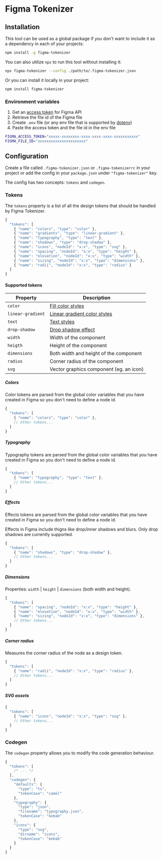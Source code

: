 # Figma Tokenizer

## Installation

This tool can be used as a global package if you don't want to include it as a dependency in each of your projects:

```sh
npm install -g figma-tokenizer
```

You can also utilize `npx` to run this tool without installing it:

```sh
npx figma-tokenizer --config ./path/to/.figma-tokenizer.json
```

Or you can install it locally in your project:

```sh
npm install figma-tokenizer
```

### Environment variables

1. Get an [access token](https://www.figma.com/developers/api#access-tokens) for Figma API
2. Retrieve the file id of the Figma file
3. Create `.env` file (or any env file that is supported by [dotenv](https://github.com/motdotla/dotenv))
4. Paste the access token and the file id in the env file

```sh
FIGMA_ACCESS_TOKEN="xxxxx-xxxxxxxx-xxxx-xxxx-xxxx-xxxxxxxxxxx"
FIGMA_FILE_ID="xxxxxxxxxxxxxxxxxxxxxx"
```

## Configuration

Create a file called `.figma-tokenizer.json` or `.figma-tokenizerrc` in your project or add the config in your `package.json` under `"figma-tokenizer"` key.

The config has two concepts: `tokens` and `codegen`.

### Tokens

The `tokens` property is a list of all the design tokens that should be handled by Figma Tokenizer.

```js
{
  "tokens": [
    { "name": "colors", "type": "color" },
    { "name": "gradients", "type": "linear-gradient" },
    { "name": "typography", "type": "text" },
    { "name": "shadows", "type": "drop-shadow" },
    { "name": "icons", "nodeId": "x:x", "type": "svg" },
    { "name": "spacing", "nodeId": "x:x", "type": "height" },
    { "name": "elevation", "nodeId": "x:x", "type": "width" },
    { "name": "sizing", "nodeId": "x:x", "type": "dimensions" },
    { "name": "radii", "nodeId": "x:x", "type": "radius" }
  ]
}
```

#### Supported tokens

| Property          | Description                                                                                                                                                |
| ----------------- | ---------------------------------------------------------------------------------------------------------------------------------------------------------- |
| `color`           | [Fill color styles](https://help.figma.com/hc/en-us/articles/360038746534-Create-styles-for-colors-text-effects-and-layout-grids#Colors_paints)            |
| `linear-gradient` | [Linear gradient color styles](https://help.figma.com/hc/en-us/articles/360038746534-Create-styles-for-colors-text-effects-and-layout-grids#Colors_paints) |
| `text`            | [Text styles](https://help.figma.com/hc/en-us/articles/360038746534-Create-styles-for-colors-text-effects-and-layout-grids#Text)                           |
| `drop-shadow`     | [Drop shadow effect](https://help.figma.com/hc/en-us/articles/360038746534-Create-styles-for-colors-text-effects-and-layout-grids#Effects)                 |
| `width`           | Width of the component                                                                                                                                     |
| `heigth`          | Height of the component                                                                                                                                    |
| `dimensions`      | Both width and height of the component                                                                                                                     |
| `radius`          | Corner radius of the component                                                                                                                             |
| `svg`             | Vector graphics component (eg. an icon)                                                                                                                    |

##### Colors

Color tokens are parsed from the global color variables that you have created in Figma so you don't need to define a node id.

```js
{
  "tokens": [
    { "name": "colors", "type": "color" },
    // Other tokens...
  ]
}
```

##### Typography

Typography tokens are parsed from the global color variables that you have created in Figma so you don't need to define a node id.

```js
{
  "tokens": [
    { "name": "typography", "type": "text" },
    // Other tokens...
  ]
}
```

##### Effects

Effects tokens are parsed from the global color variables that you have created in Figma so you don't need to define a node id.

Effects in Figma include thigns like drop/inner shadows and blurs. Only drop shadows are currently supported.

```js
{
  "tokens": [
    { "name": "shadows", "type": "drop-shadow" },
    // Other tokens...
  ]
}
```

##### Dimensions

Properties: `width` | `height` | `dimensions` (both width and height).

```js
{
  "tokens": [
    { "name": "spacing", "nodeId": "x:x", "type": "height" },
    { "name": "elevation", "nodeId": "x:x", "type": "width" },
    { "name": "sizing", "nodeId": "x:x", "type": "dimensions" },
    // Other tokens...
  ]
}
```

##### Corner radius

Measures the corner radius of the node as a design token.

```js
{
  "tokens": [
    { "name": "radii", "nodeId": "x:x", "type": "radius" },
    // Other tokens...
  ]
}
```

##### SVG assets

```js
{
  "tokens": [
    { "name": "icons", "nodeId": "x:x", "type": "svg" },
    // Other tokens...
  ]
}
```

### Codegen

The `codegen` property allows you to modify the code generation behaviour.

```js
{
  "tokens": [
    /* ... */
  ],
  "codegen": {
    "defaults": {
      "type": "ts",
      "tokenCase": "camel"
    },
    "typography": {
      "type": "json",
      "filename": "typography.json",
      "tokenCase": "kebab"
    },
    "icons": {
      "type": "svg",
      "dirname": "icons",
      "tokenCase": "kebab"
    }
  }
}
```
